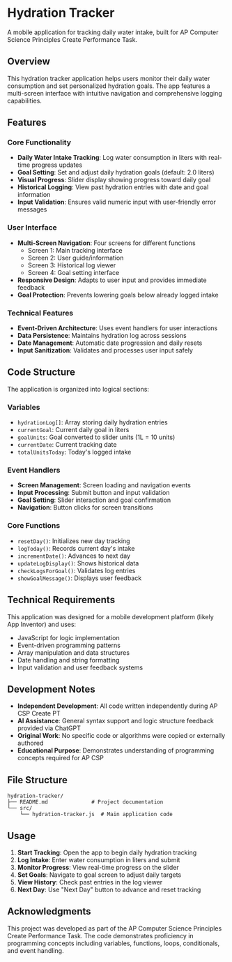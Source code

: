# Hydration Tracker

A mobile application for tracking daily water intake, built for AP Computer Science Principles Create Performance Task.

## Overview

This hydration tracker application helps users monitor their daily water consumption and set personalized hydration goals. The app features a multi-screen interface with intuitive navigation and comprehensive logging capabilities.

## Features

### Core Functionality
- **Daily Water Intake Tracking**: Log water consumption in liters with real-time progress updates
- **Goal Setting**: Set and adjust daily hydration goals (default: 2.0 liters)
- **Visual Progress**: Slider display showing progress toward daily goal
- **Historical Logging**: View past hydration entries with date and goal information
- **Input Validation**: Ensures valid numeric input with user-friendly error messages

### User Interface
- **Multi-Screen Navigation**: Four screens for different functions
  - Screen 1: Main tracking interface
  - Screen 2: User guide/information
  - Screen 3: Historical log viewer
  - Screen 4: Goal setting interface
- **Responsive Design**: Adapts to user input and provides immediate feedback
- **Goal Protection**: Prevents lowering goals below already logged intake

### Technical Features
- **Event-Driven Architecture**: Uses event handlers for user interactions
- **Data Persistence**: Maintains hydration log across sessions
- **Date Management**: Automatic date progression and daily resets
- **Input Sanitization**: Validates and processes user input safely

## Code Structure

The application is organized into logical sections:

### Variables
- `hydrationLog[]`: Array storing daily hydration entries
- `currentGoal`: Current daily goal in liters
- `goalUnits`: Goal converted to slider units (1L = 10 units)
- `currentDate`: Current tracking date
- `totalUnitsToday`: Today's logged intake

### Event Handlers
- **Screen Management**: Screen loading and navigation events
- **Input Processing**: Submit button and input validation
- **Goal Setting**: Slider interaction and goal confirmation
- **Navigation**: Button clicks for screen transitions

### Core Functions
- `resetDay()`: Initializes new day tracking
- `logToday()`: Records current day's intake
- `incrementDate()`: Advances to next day
- `updateLogDisplay()`: Shows historical data
- `checkLogsForGoal()`: Validates log entries
- `showGoalMessage()`: Displays user feedback

## Technical Requirements

This application was designed for a mobile development platform (likely App Inventor) and uses:
- JavaScript for logic implementation
- Event-driven programming patterns
- Array manipulation and data structures
- Date handling and string formatting
- Input validation and user feedback systems

## Development Notes

- **Independent Development**: All code written independently during AP CSP Create PT
- **AI Assistance**: General syntax support and logic structure feedback provided via ChatGPT
- **Original Work**: No specific code or algorithms were copied or externally authored
- **Educational Purpose**: Demonstrates understanding of programming concepts required for AP CSP

## File Structure

```
hydration-tracker/
├── README.md              # Project documentation
└── src/
    └── hydration-tracker.js  # Main application code
```

## Usage

1. **Start Tracking**: Open the app to begin daily hydration tracking
2. **Log Intake**: Enter water consumption in liters and submit
3. **Monitor Progress**: View real-time progress on the slider
4. **Set Goals**: Navigate to goal screen to adjust daily targets
5. **View History**: Check past entries in the log viewer
6. **Next Day**: Use "Next Day" button to advance and reset tracking

## Acknowledgments

This project was developed as part of the AP Computer Science Principles Create Performance Task. The code demonstrates proficiency in programming concepts including variables, functions, loops, conditionals, and event handling.
